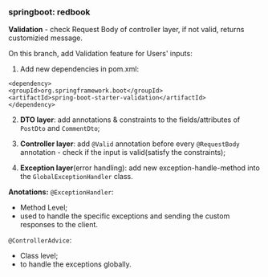 ### springboot: redbook

**Validation** - check Request Body of controller layer, if not valid, returns customizied message.

On this branch, add Validation feature for Users' inputs:

1. Add new dependencies in pom.xml:
```
<dependency>
<groupId>org.springframework.boot</groupId>
<artifactId>spring-boot-starter-validation</artifactId>
</dependency>
```

2. **DTO layer**: add annotations & constraints to the fields/attributes of `PostDto` and `CommentDto`;

3. **Controller layer**: add `@Valid` annotation before every `@RequestBody` annotation - check if the input is valid(satisfy the constraints);

4. **Exception layer**(error handling): add new exception-handle-method into the `GlobalExceptionHandler` class. 


**Anotations:**
`@ExceptionHandler`:
- Method Level;
- used to handle the specific exceptions and sending the custom responses to the client.

`@ControllerAdvice`:
- Class level;
- to handle the exceptions globally.
